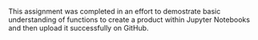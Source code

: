 This assignment was completed in an effort to demostrate basic understanding of functions to create a product within Jupyter Notebooks and then upload it successfully on GitHub.

